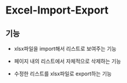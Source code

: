 # Excel-Import-Export

## 기능


- xlsx파일을 import해서 리스트로 보여주는 기능


- 페이지 내의 리스트에서 자체적으로 삭제하는 기능


- 수정한 리스트를 xlsx파일로 export하는 기능


